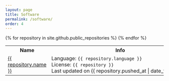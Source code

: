 ```yaml
---
layout: page
title: Software
permalink: /software/
order: 4
---
```


<table>
  <tr>
    <th>Name</th>
    <th>Info</th>
    <th>Description</th>
  </tr>
{% for repository in site.github.public_repositories %}
  <tr>
    <td style="vertical-align: top;">
        <a href="{{ repository.repository_url }}">
          {{ repository.name }}
        </a>
    </td>
    <td style="vertical-align: top;  white-space: nowrap;">
        Language: <code>{{ repository.language }}</code><br/>
        License: <code>{{ repository }}</code><br/>
        Last updated on {{ repository.pushed_at | date_to_string }}
    </td>
    <td style="vertical-align: top;">
      <span style="font-style: italic">{{repository.description}}</span>
    </td>
  </tr>
{% endfor %}
</table>
